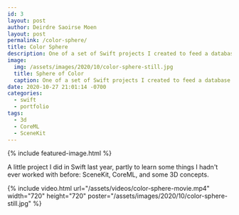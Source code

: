 ```yaml
---
id: 3
layout: post
author: Deirdre Saoirse Moen
layout: post
permalink: /color-sphere/
title: Color Sphere
description: One of a set of Swift projects I created to feed a database and use SceneKit and CoreML to evaluate colors.
image: 
  img: /assets/images/2020/10/color-sphere-still.jpg
  title: Sphere of Color
  caption: One of a set of Swift projects I created to feed a database and use SceneKit and CoreML to evaluate colors.
date: 2020-10-27 21:01:14 -0700
categories:
  - swift
  - portfolio
tags:
  - 3d
  - CoreML
  - SceneKit
---
```



{% include featured-image.html %}

A little project I did in Swift last year, partly to learn some things I hadn't ever worked with before: SceneKit, CoreML, and some 3D concepts.

{% include video.html url="/assets/videos/color-sphere-movie.mp4" width="720" height="720" poster="/assets/images/2020/10/color-sphere-still.jpg" %}
